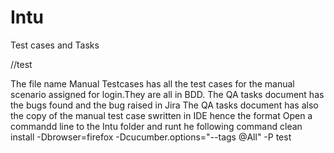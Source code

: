 # Intu
Test cases and Tasks

//test

The file name Manual Testcases has all the test cases for the manual scenario assigned for login.They are all in BDD.
The QA tasks document has the bugs found and the bug raised in Jira 
The QA tasks document has also the copy of the manual test case swritten in IDE hence the format
Open a commandd line to the Intu folder
and runt he following command
clean install -Dbrowser=firefox -Dcucumber.options="--tags @All" -P test
